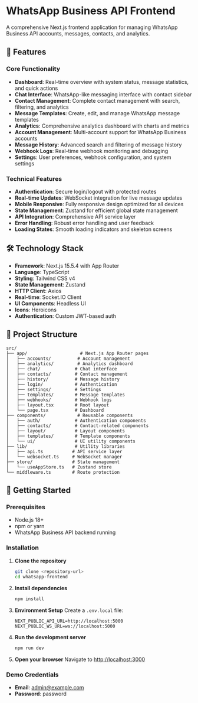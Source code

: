 # WhatsApp Business API Frontend

A comprehensive Next.js frontend application for managing WhatsApp Business API accounts, messages, contacts, and analytics.

## 🚀 Features

### Core Functionality
- **Dashboard**: Real-time overview with system status, message statistics, and quick actions
- **Chat Interface**: WhatsApp-like messaging interface with contact sidebar
- **Contact Management**: Complete contact management with search, filtering, and analytics
- **Message Templates**: Create, edit, and manage WhatsApp message templates
- **Analytics**: Comprehensive analytics dashboard with charts and metrics
- **Account Management**: Multi-account support for WhatsApp Business accounts
- **Message History**: Advanced search and filtering of message history
- **Webhook Logs**: Real-time webhook monitoring and debugging
- **Settings**: User preferences, webhook configuration, and system settings

### Technical Features
- **Authentication**: Secure login/logout with protected routes
- **Real-time Updates**: WebSocket integration for live message updates
- **Mobile Responsive**: Fully responsive design optimized for all devices
- **State Management**: Zustand for efficient global state management
- **API Integration**: Comprehensive API service layer
- **Error Handling**: Robust error handling and user feedback
- **Loading States**: Smooth loading indicators and skeleton screens

## 🛠 Technology Stack

- **Framework**: Next.js 15.5.4 with App Router
- **Language**: TypeScript
- **Styling**: Tailwind CSS v4
- **State Management**: Zustand
- **HTTP Client**: Axios
- **Real-time**: Socket.IO Client
- **UI Components**: Headless UI
- **Icons**: Heroicons
- **Authentication**: Custom JWT-based auth

## 📁 Project Structure

```
src/
├── app/                    # Next.js App Router pages
│   ├── accounts/          # Account management
│   ├── analytics/         # Analytics dashboard
│   ├── chat/             # Chat interface
│   ├── contacts/         # Contact management
│   ├── history/          # Message history
│   ├── login/            # Authentication
│   ├── settings/         # Settings
│   ├── templates/        # Message templates
│   ├── webhooks/         # Webhook logs
│   ├── layout.tsx        # Root layout
│   └── page.tsx          # Dashboard
├── components/            # Reusable components
│   ├── auth/             # Authentication components
│   ├── contacts/         # Contact-related components
│   ├── layout/           # Layout components
│   ├── templates/        # Template components
│   └── ui/               # UI utility components
├── lib/                  # Utility libraries
│   ├── api.ts           # API service layer
│   └── websocket.ts     # WebSocket manager
├── store/               # State management
│   └── useAppStore.ts   # Zustand store
└── middleware.ts        # Route protection
```

## 🚀 Getting Started

### Prerequisites
- Node.js 18+
- npm or yarn
- WhatsApp Business API backend running

### Installation

1. **Clone the repository**
   ```bash
   git clone <repository-url>
   cd whatsapp-frontend
   ```

2. **Install dependencies**
   ```bash
   npm install
   ```

3. **Environment Setup**
   Create a `.env.local` file:
   ```env
   NEXT_PUBLIC_API_URL=http://localhost:5000
   NEXT_PUBLIC_WS_URL=ws://localhost:5000
   ```

4. **Run the development server**
   ```bash
   npm run dev
   ```

5. **Open your browser**
   Navigate to [http://localhost:3000](http://localhost:3000)

### Demo Credentials
- **Email**: admin@example.com
- **Password**: password
